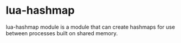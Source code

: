 # lua-hashmap
lua-hashmap module is a module that can create hashmaps for use between processes built on shared memory.
